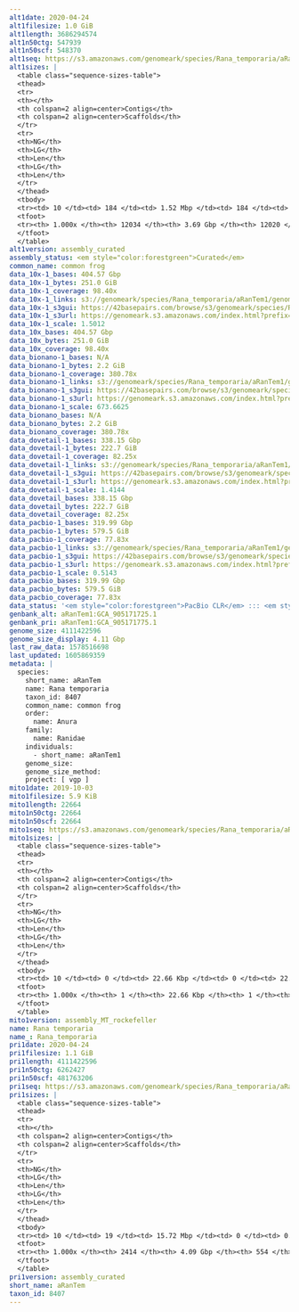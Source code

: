 ```yaml
---
alt1date: 2020-04-24
alt1filesize: 1.0 GiB
alt1length: 3686294574
alt1n50ctg: 547939
alt1n50scf: 548370
alt1seq: https://s3.amazonaws.com/genomeark/species/Rana_temporaria/aRanTem1/assembly_curated/aRanTem1.alt.cur.20200424.fasta.gz
alt1sizes: |
  <table class="sequence-sizes-table">
  <thead>
  <tr>
  <th></th>
  <th colspan=2 align=center>Contigs</th>
  <th colspan=2 align=center>Scaffolds</th>
  </tr>
  <tr>
  <th>NG</th>
  <th>LG</th>
  <th>Len</th>
  <th>LG</th>
  <th>Len</th>
  </tr>
  </thead>
  <tbody>
  <tr><td> 10 </td><td> 184 </td><td> 1.52 Mbp </td><td> 184 </td><td> 1.52 Mbp </td></tr>  <tr><td> 20 </td><td> 475 </td><td> 1.09 Mbp </td><td> 475 </td><td> 1.09 Mbp </td></tr>  <tr><td> 30 </td><td> 863 </td><td> 0.85 Mbp </td><td> 863 </td><td> 0.85 Mbp </td></tr>  <tr><td> 40 </td><td> 1350 </td><td> 0.68 Mbp </td><td> 1350 </td><td> 0.68 Mbp </td></tr>  <tr style="background-color:#cccccc;"><td> 50 </td><td> 1960 </td><td> 0.55 Mbp </td><td> 1959 </td><td> 0.55 Mbp </td></tr>  <tr><td> 60 </td><td> 2702 </td><td> 449.05 Kbp </td><td> 2701 </td><td> 449.20 Kbp </td></tr>  <tr><td> 70 </td><td> 3625 </td><td> 354.34 Kbp </td><td> 3624 </td><td> 354.72 Kbp </td></tr>  <tr><td> 80 </td><td> 4851 </td><td> 249.97 Kbp </td><td> 4849 </td><td> 250.04 Kbp </td></tr>  <tr><td> 90 </td><td> 6815 </td><td> 138.42 Kbp </td><td> 6811 </td><td> 138.50 Kbp </td></tr>  <tr><td> 100 </td><td> 12033 </td><td> 287  bp </td><td> 12019 </td><td> 287  bp </td></tr>  </tbody>
  <tfoot>
  <tr><th> 1.000x </th><th> 12034 </th><th> 3.69 Gbp </th><th> 12020 </th><th> 3.69 Gbp </th></tr>
  </tfoot>
  </table>
alt1version: assembly_curated
assembly_status: <em style="color:forestgreen">Curated</em>
common_name: common frog
data_10x-1_bases: 404.57 Gbp
data_10x-1_bytes: 251.0 GiB
data_10x-1_coverage: 98.40x
data_10x-1_links: s3://genomeark/species/Rana_temporaria/aRanTem1/genomic_data/10x/<br>
data_10x-1_s3gui: https://42basepairs.com/browse/s3/genomeark/species/Rana_temporaria/aRanTem1/genomic_data/10x/
data_10x-1_s3url: https://genomeark.s3.amazonaws.com/index.html?prefix=species/Rana_temporaria/aRanTem1/genomic_data/10x/
data_10x-1_scale: 1.5012
data_10x_bases: 404.57 Gbp
data_10x_bytes: 251.0 GiB
data_10x_coverage: 98.40x
data_bionano-1_bases: N/A
data_bionano-1_bytes: 2.2 GiB
data_bionano-1_coverage: 380.78x
data_bionano-1_links: s3://genomeark/species/Rana_temporaria/aRanTem1/genomic_data/bionano/<br>
data_bionano-1_s3gui: https://42basepairs.com/browse/s3/genomeark/species/Rana_temporaria/aRanTem1/genomic_data/bionano/
data_bionano-1_s3url: https://genomeark.s3.amazonaws.com/index.html?prefix=species/Rana_temporaria/aRanTem1/genomic_data/bionano/
data_bionano-1_scale: 673.6625
data_bionano_bases: N/A
data_bionano_bytes: 2.2 GiB
data_bionano_coverage: 380.78x
data_dovetail-1_bases: 338.15 Gbp
data_dovetail-1_bytes: 222.7 GiB
data_dovetail-1_coverage: 82.25x
data_dovetail-1_links: s3://genomeark/species/Rana_temporaria/aRanTem1/genomic_data/dovetail/<br>
data_dovetail-1_s3gui: https://42basepairs.com/browse/s3/genomeark/species/Rana_temporaria/aRanTem1/genomic_data/dovetail/
data_dovetail-1_s3url: https://genomeark.s3.amazonaws.com/index.html?prefix=species/Rana_temporaria/aRanTem1/genomic_data/dovetail/
data_dovetail-1_scale: 1.4144
data_dovetail_bases: 338.15 Gbp
data_dovetail_bytes: 222.7 GiB
data_dovetail_coverage: 82.25x
data_pacbio-1_bases: 319.99 Gbp
data_pacbio-1_bytes: 579.5 GiB
data_pacbio-1_coverage: 77.83x
data_pacbio-1_links: s3://genomeark/species/Rana_temporaria/aRanTem1/genomic_data/pacbio/<br>
data_pacbio-1_s3gui: https://42basepairs.com/browse/s3/genomeark/species/Rana_temporaria/aRanTem1/genomic_data/pacbio/
data_pacbio-1_s3url: https://genomeark.s3.amazonaws.com/index.html?prefix=species/Rana_temporaria/aRanTem1/genomic_data/pacbio/
data_pacbio-1_scale: 0.5143
data_pacbio_bases: 319.99 Gbp
data_pacbio_bytes: 579.5 GiB
data_pacbio_coverage: 77.83x
data_status: '<em style="color:forestgreen">PacBio CLR</em> ::: <em style="color:forestgreen">10x</em> ::: <em style="color:forestgreen">Dovetail</em>'
genbank_alt: aRanTem1:GCA_905171725.1
genbank_pri: aRanTem1:GCA_905171775.1
genome_size: 4111422596
genome_size_display: 4.11 Gbp
last_raw_data: 1578516698
last_updated: 1605869359
metadata: |
  species:
    short_name: aRanTem
    name: Rana temporaria
    taxon_id: 8407
    common_name: common frog
    order:
      name: Anura
    family:
      name: Ranidae
    individuals:
      - short_name: aRanTem1
    genome_size: 
    genome_size_method:
    project: [ vgp ]
mito1date: 2019-10-03
mito1filesize: 5.9 KiB
mito1length: 22664
mito1n50ctg: 22664
mito1n50scf: 22664
mito1seq: https://s3.amazonaws.com/genomeark/species/Rana_temporaria/aRanTem1/assembly_MT_rockefeller/aRanTem1.MT.20191003.fasta.gz
mito1sizes: |
  <table class="sequence-sizes-table">
  <thead>
  <tr>
  <th></th>
  <th colspan=2 align=center>Contigs</th>
  <th colspan=2 align=center>Scaffolds</th>
  </tr>
  <tr>
  <th>NG</th>
  <th>LG</th>
  <th>Len</th>
  <th>LG</th>
  <th>Len</th>
  </tr>
  </thead>
  <tbody>
  <tr><td> 10 </td><td> 0 </td><td> 22.66 Kbp </td><td> 0 </td><td> 22.66 Kbp </td></tr>  <tr><td> 20 </td><td> 0 </td><td> 22.66 Kbp </td><td> 0 </td><td> 22.66 Kbp </td></tr>  <tr><td> 30 </td><td> 0 </td><td> 22.66 Kbp </td><td> 0 </td><td> 22.66 Kbp </td></tr>  <tr><td> 40 </td><td> 0 </td><td> 22.66 Kbp </td><td> 0 </td><td> 22.66 Kbp </td></tr>  <tr style="background-color:#cccccc;"><td> 50 </td><td> 0 </td><td style="background-color:#ff8888;"> 22.66 Kbp </td><td> 0 </td><td style="background-color:#ff8888;"> 22.66 Kbp </td></tr>  <tr><td> 60 </td><td> 0 </td><td> 22.66 Kbp </td><td> 0 </td><td> 22.66 Kbp </td></tr>  <tr><td> 70 </td><td> 0 </td><td> 22.66 Kbp </td><td> 0 </td><td> 22.66 Kbp </td></tr>  <tr><td> 80 </td><td> 0 </td><td> 22.66 Kbp </td><td> 0 </td><td> 22.66 Kbp </td></tr>  <tr><td> 90 </td><td> 0 </td><td> 22.66 Kbp </td><td> 0 </td><td> 22.66 Kbp </td></tr>  <tr><td> 100 </td><td> 0 </td><td> 22.66 Kbp </td><td> 0 </td><td> 22.66 Kbp </td></tr>  </tbody>
  <tfoot>
  <tr><th> 1.000x </th><th> 1 </th><th> 22.66 Kbp </th><th> 1 </th><th> 22.66 Kbp </th></tr>
  </tfoot>
  </table>
mito1version: assembly_MT_rockefeller
name: Rana temporaria
name_: Rana_temporaria
pri1date: 2020-04-24
pri1filesize: 1.1 GiB
pri1length: 4111422596
pri1n50ctg: 6262427
pri1n50scf: 481763206
pri1seq: https://s3.amazonaws.com/genomeark/species/Rana_temporaria/aRanTem1/assembly_curated/aRanTem1.pri.cur.20200424.fasta.gz
pri1sizes: |
  <table class="sequence-sizes-table">
  <thead>
  <tr>
  <th></th>
  <th colspan=2 align=center>Contigs</th>
  <th colspan=2 align=center>Scaffolds</th>
  </tr>
  <tr>
  <th>NG</th>
  <th>LG</th>
  <th>Len</th>
  <th>LG</th>
  <th>Len</th>
  </tr>
  </thead>
  <tbody>
  <tr><td> 10 </td><td> 19 </td><td> 15.72 Mbp </td><td> 0 </td><td> 0.69 Gbp </td></tr>  <tr><td> 20 </td><td> 49 </td><td> 11.71 Mbp </td><td> 1 </td><td> 0.54 Gbp </td></tr>  <tr><td> 30 </td><td> 88 </td><td> 9.46 Mbp </td><td> 2 </td><td> 495.42 Mbp </td></tr>  <tr><td> 40 </td><td> 136 </td><td> 7.56 Mbp </td><td> 2 </td><td> 495.42 Mbp </td></tr>  <tr style="background-color:#cccccc;"><td> 50 </td><td> 196 </td><td style="background-color:#88ff88;"> 6.26 Mbp </td><td> 3 </td><td style="background-color:#88ff88;"> 481.76 Mbp </td></tr>  <tr><td> 60 </td><td> 273 </td><td> 4.43 Mbp </td><td> 4 </td><td> 429.35 Mbp </td></tr>  <tr><td> 70 </td><td> 380 </td><td> 3.28 Mbp </td><td> 6 </td><td> 212.59 Mbp </td></tr>  <tr><td> 80 </td><td> 534 </td><td> 2.15 Mbp </td><td> 8 </td><td> 184.30 Mbp </td></tr>  <tr><td> 90 </td><td> 791 </td><td> 1.14 Mbp </td><td> 10 </td><td> 153.78 Mbp </td></tr>  <tr><td> 100 </td><td> 2413 </td><td> 100  bp </td><td> 553 </td><td> 563  bp </td></tr>  </tbody>
  <tfoot>
  <tr><th> 1.000x </th><th> 2414 </th><th> 4.09 Gbp </th><th> 554 </th><th> 4.11 Gbp </th></tr>
  </tfoot>
  </table>
pri1version: assembly_curated
short_name: aRanTem
taxon_id: 8407
---
```

